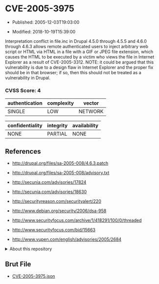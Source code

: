 # CVE-2005-3975

- Published: 2005-12-03T19:03:00

- Modified: 2018-10-19T15:39:00

Interpretation conflict in file.inc in Drupal 4.5.0 through 4.5.5 and 4.6.0 through 4.6.3 allows remote authenticated users to inject arbitrary web script or HTML via HTML in a file with a GIF or JPEG file extension, which causes the HTML to be executed by a victim who views the file in Internet Explorer as a result of CVE-2005-3312. NOTE: it could be argued that this vulnerability is due to a design flaw in Internet Explorer and the proper fix should be in that browser; if so, then this should not be treated as a vulnerability in Drupal.

### CVSS Score: **4**

| authentication | complexity | vector |
| --- | --- | --- |
| SINGLE | LOW | NETWORK |

| confidentiality | integrity | availability |
| --- | --- | --- |
| NONE | PARTIAL | NONE |

## References

* http://drupal.org/files/sa-2005-008/4.6.3.patch

* http://drupal.org/files/sa-2005-008/advisory.txt

* http://secunia.com/advisories/17824

* http://secunia.com/advisories/18630

* http://securityreason.com/securityalert/220

* http://www.debian.org/security/2006/dsa-958

* http://www.securityfocus.com/archive/1/418291/100/0/threaded

* http://www.securityfocus.com/bid/15663

* http://www.vupen.com/english/advisories/2005/2684

<details>
<summary>About this repository</summary> 

  This repository is part of the project [Live Hack CVE](https://github.com/Live-Hack-CVE). Main website can be found [www.live-hack.org](https://www.live-hack.org) 
  
  Made by [Sn0wAlice](https://github.com/Sn0wAlice) for the people that care about security and need to have a feed of the latest CVEs. Hope you enjoy it, don't forget to star the repo and follow me on [Twitter](https://twitter.com/Sn0wAlice) and [Github](https://github.com/Sn0wAlice). And that is my [personnal website](https://www.alice-snow.me/)

  - [Home Page](https://github.com/Live-Hack-CVE)
  - [Framework](https://github.com/Live-Hack-CVE/cve-framework)
  - [CVE database](https://github.com/Live-Hack-CVE/full_database)
  - [Changelog](https://github.com/Live-Hack-CVE/Changelog)
</details>

## Brut File

* [CVE-2005-3975.json](https://raw.githubusercontent.com/Live-Hack-CVE/full_database/main/cves/2005/CVE-2005-3975.json)

